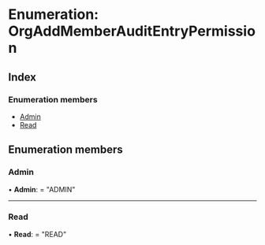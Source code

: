 
# Enumeration: OrgAddMemberAuditEntryPermission

## Index

### Enumeration members

* [Admin](orgaddmemberauditentrypermission.md#admin)
* [Read](orgaddmemberauditentrypermission.md#read)

## Enumeration members

###  Admin

• **Admin**: = "ADMIN"

___

###  Read

• **Read**: = "READ"
